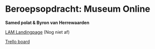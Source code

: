 # Beroepsopdracht: Museum Online

**Samed polat & Byron van Herrewaarden**

[LAM Landingpage](http://30859.hosts1.ma-cloud.nl/MuseumOnline/index.html) (Nog niet af)

[Trello board](https://trello.com/b/65WW4iOd/to-do-list-museum-online)